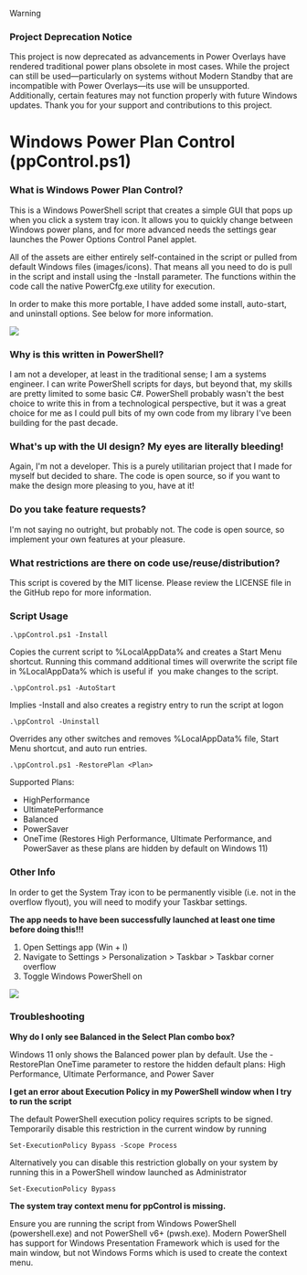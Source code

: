 >[!WARNING]
>### Project Deprecation Notice
>This project is now deprecated as advancements in Power Overlays have rendered traditional power plans obsolete in most cases. While the project can still be used—particularly on systems without Modern Standby that are incompatible with Power Overlays—its use will be unsupported. Additionally, certain features may not function properly with future Windows updates. Thank you for your support and contributions to this project.

# Windows Power Plan Control (ppControl.ps1)

### What is Windows Power Plan Control?

This is a Windows PowerShell script that creates a simple GUI that pops up when you click a system tray icon. It allows you to quickly change between Windows power plans, and for more advanced needs the settings gear launches the Power Options Control Panel applet.

All of the assets are either entirely self-contained in the script or pulled from default Windows files (images/icons). That means all you need to do is pull in the script and install using the -Install parameter. The functions within the code call the native PowerCfg.exe utility for execution.

In order to make this more portable, I have added some install, auto-start, and uninstall options. See below for more information.

![](https://user-images.githubusercontent.com/67383581/150015176-5e93fe16-9d51-4ec3-ac39-3f8baaf55280.png)

### Why is this written in PowerShell?

I am not a developer, at least in the traditional sense; I am a systems engineer. I can write PowerShell scripts for days, but beyond that, my skills are pretty limited to some basic C#. PowerShell probably wasn't the best choice to write this in from a technological perspective, but it was a great choice for me as I could pull bits of my own code from my library I've been building for the past decade.

### What's up with the UI design? My eyes are literally bleeding!

Again, I'm not a developer. This is a purely utilitarian project that I made for myself but decided to share. The code is open source, so if you want to make the design more pleasing to you, have at it!

### Do you take feature requests?

I'm not saying no outright, but probably not. The code is open source, so implement your own features at your pleasure.

### What restrictions are there on code use/reuse/distribution?

This script is covered by the MIT license. Please review the LICENSE file in the GitHub repo for more information.

### Script Usage

```
.\ppControl.ps1 -Install
```

Copies the current script to %LocalAppData% and creates a Start Menu shortcut. Running this command additional times will overwrite the script file in %LocalAppData% which is useful if  you make changes to the script.

```
.\ppControl.ps1 -AutoStart
```

Implies -Install and also creates a registry entry to run the script at logon

```
.\ppControl -Uninstall
```

Overrides any other switches and removes %LocalAppData% file, Start Menu shortcut, and auto run entries.

```
.\ppControl.ps1 -RestorePlan <Plan>
```

Supported Plans:

*   HighPerformance
*   UltimatePerformance
*   Balanced
*   PowerSaver
*   OneTime (Restores High Performance, Ultimate Performance, and PowerSaver as these plans are hidden by default on Windows 11)

### Other Info

In order to get the System Tray icon to be permanently visible (i.e. not in the overflow flyout), you will need to modify your Taskbar settings.

**The app needs to have been successfully launched at least one time before doing this!!!**

1.  Open Settings app (Win + I)
2.  Navigate to Settings > Personalization > Taskbar > Taskbar corner overflow
3.  Toggle Windows PowerShell on

![](https://user-images.githubusercontent.com/67383581/150015967-b4f2783d-c6b0-4df8-8703-c8d7a00fab74.png)

### Troubleshooting

**Why do I only see Balanced in the Select Plan combo box?**

Windows 11 only shows the Balanced power plan by default. Use the -RestorePlan OneTime parameter to restore the hidden default plans: High Performance, Ultimate Performance, and Power Saver

**I get an error about Execution Policy in my PowerShell window when I try to run the script**

The default PowerShell execution policy requires scripts to be signed. Temporarily disable this restriction in the current window by running 

```
Set-ExecutionPolicy Bypass -Scope Process
```

Alternatively you can disable this restriction globally on your system by running this in a PowerShell window launched as Administrator

```
Set-ExecutionPolicy Bypass
```

**The system tray context menu for ppControl is missing.**

Ensure you are running the script from Windows PowerShell (powershell.exe) and not PowerShell v6+ (pwsh.exe). Modern PowerShell has support for Windows Presentation Framework which is used for the main window, but not Windows Forms which is used to create the context menu.
